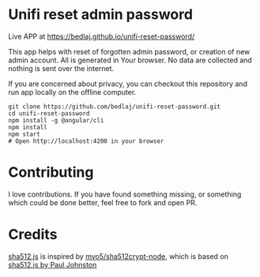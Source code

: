 # Unifi reset admin password

Live APP at https://bedlaj.github.io/unifi-reset-password/

This app helps with reset of forgotten admin password, or creation of new admin account.
All is generated in Your browser. No data are collected and nothing is sent over the internet.

If you are concerned about privacy, you can checkout this repository and run app locally on the offline computer.
```
git clone https://github.com/bedlaj/unifi-reset-password.git
cd unifi-reset-password
npm install -g @angular/cli
npm install
npm start
# Open http://localhost:4200 in your browser
```

# Contributing
I love contributions. If you have found something missing, or something which could be done better, feel free to fork and open PR.

# Credits
[sha512.js](https://github.com/bedlaj/unifi-reset-password/blob/master/src/utils/sha512.js) is inspired by [mvo5/sha512crypt-node](https://github.com/mvo5/sha512crypt-node), which is based on [sha512.js by Paul Johnston](http://pajhome.org.uk/crypt/md5/sha512.html)
